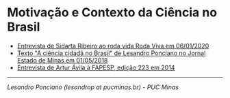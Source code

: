 # Motivação e Contexto da Ciência no Brasil

* [Entrevista de Sidarta Ribeiro ao roda vida Roda Viva em 06/01/2020](https://www.youtube.com/watch?v=E4pO_h3D6jU)
* [Texto "A ciência cidadã no Brasil" de Lesandro Ponciano no Jornal Estado de Minas em 01/05/2018](https://www.researchgate.net/publication/338224938_A_ciencia_cidada_no_Brasil)
* [Entrevista de Artur Ávila à FAPESP, edição 223 em 2014](https://revistapesquisa.fapesp.br/2014/09/16/o-homem-que-calcula/)

---

_Lesandro Ponciano (lesandrop at pucminas.br) - PUC Minas_